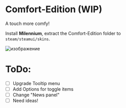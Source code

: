 # Comfort-Edition (WIP)
A touch more comfy!

Install **Milennium**, extract the Comfort-Edition folder to `steam/steamui/skins`.

![изображение](https://github.com/user-attachments/assets/bd44038a-5c43-4910-b8fb-1695ae2e0ae9)


# ToDo:
- [ ] Upgrade Tooltip menu
- [ ] Add Options for toggle items
- [ ] Change "News panel"
- [ ] Need ideas!
